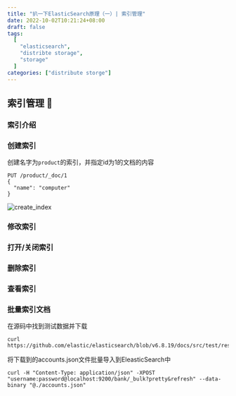```yaml
---
title: "扒一下ElasticSearch原理（一）| 索引管理"
date: 2022-10-02T10:21:24+08:00
draft: false
tags:
  [
    "elasticsearch",
    "distribte storage",
    "storage"
  ]
categories: ["distribute storge"]
---
```


## 索引管理 :pushpin:

### 索引介绍

### 创建索引
  
创建名字为`product`的索引，并指定id为1的文档的内容

``` shell
PUT /product/_doc/1
{
  "name": "computer"
}
```

![create_index](/images/elasticsearch_principle_one_create_index.png)  

### 修改索引

### 打开/关闭索引

### 删除索引

### 查看索引

### 批量索引文档

在源码中找到测试数据并下载

```
curl https://github.com/elastic/elasticsearch/blob/v6.8.19/docs/src/test/resources/accounts.json
```
将下载到的accounts.json文件批量导入到EleasticSearch中
```
curl -H "Content-Type: application/json" -XPOST "username:password@localhost:9200/bank/_bulk?pretty&refresh" --data-binary "@./accounts.json"

```

